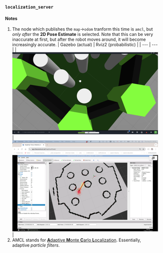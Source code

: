 ### `localization_server`

#### Notes

1. The node which publishes the `map`->`odom` tranform this time is `amcl`, but _only after_ the **2D Pose Estimate** is selected. Note that this can be very inaccurate at first, but after the robot moves around, it will become increasingly accurate.
   | Gazebo (actual) | Rviz2 (probabilistic) |
   | --- | --- |
   | ![Actual](assets/location_in_gazebo.png) | ![AMCL](assets/localization_in_rviz2.png) | 
2. AMCL stands for [**A**daptive **M**onte **C**arlo **L**ocalization](https://roboticsknowledgebase.com/wiki/state-estimation/adaptive-monte-carlo-localization/). Essentially, adaptive _particle filters_. 

